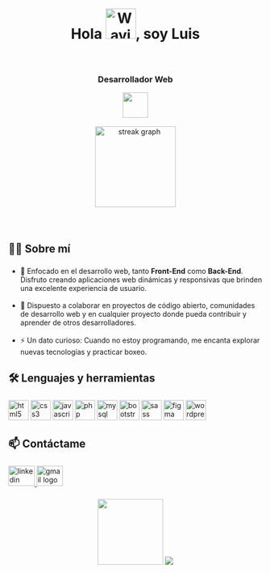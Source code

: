 <h1 align="center">Hola 
  <img src="https://raw.githubusercontent.com/Tarikul-Islam-Anik/Animated-Fluent-Emojis/master/Emojis/Hand%20gestures/Waving%20Hand%20Medium-Light%20Skin%20Tone.png" alt="Waving Hand Medium-Light Skin Tone" width="60" height="60" />, 
  soy Luis</h1>

###


<br clear="both">
<div align="center">
  <h3 align="center">Desarrollador Web</h3>
  <img src="https://user-images.githubusercontent.com/74038190/206662607-d9e7591e-bbf9-42f9-9386-29efc927bc16.gif" width ="50" height="50"/>
</div>
<br clear="both">
<div align="center">
  <img src="https://streak-stats.demolab.com?user=LuisChicaizaDev&locale=es&mode=daily&theme=slateorange&hide_border=false&border_radius=8&order=3" height="160" alt="streak graph"  />
<!-- <img src="https://github-readme-stats.vercel.app/api/top-langs?username=LuisChicaizaDev&locale=es&hide_title=false&layout=compact&card_width=320&langs_count=6&theme=slateorange&hide_border=false&order=2" height="160" alt="languages graph"  />  -->
</div>

###
<br />
<h2 align="left">👨‍💻  Sobre mí</h2>

###

<ul align="left">
  <li> 🎯 Enfocado en el desarrollo web, tanto <b>Front-End</b> como <b>Back-End</b>. Disfruto creando aplicaciones web dinámicas y responsivas que brinden una excelente experiencia de usuario. </li>
  <br>
  <li> 🤝 Dispuesto a colaborar en proyectos de código abierto, comunidades de desarrollo web y en cualquier proyecto donde pueda contribuir y aprender de otros desarrolladores. </li>
  <br>
  <li>⚡ Un dato curioso: Cuando no estoy programando, me encanta explorar nuevas tecnologías y practicar boxeo. </li>
</ul>

###
<h2 align="left">🛠 Lenguajes y herramientas</h2>

###

<div>

  <img src="https://cdn.jsdelivr.net/gh/devicons/devicon/icons/html5/html5-original.svg" height="40" alt="html5 logo"  />
  
  <img src="https://cdn.jsdelivr.net/gh/devicons/devicon/icons/css3/css3-original.svg" height="40" alt="css3 logo"  />

  <img src="https://cdn.jsdelivr.net/gh/devicons/devicon/icons/javascript/javascript-original.svg" height="40" alt="javascript logo"  />
  
  <img src="https://cdn.jsdelivr.net/gh/devicons/devicon/icons/php/php-original.svg" height="40" alt="php logo"  />
  
  <img src="https://cdn.jsdelivr.net/gh/devicons/devicon/icons/mysql/mysql-original.svg" height="40" alt="mysql logo"  />
  
  <img src="https://cdn.jsdelivr.net/gh/devicons/devicon/icons/bootstrap/bootstrap-original.svg" height="40" alt="bootstrap logo"  />
  
  <img src="https://cdn.jsdelivr.net/gh/devicons/devicon/icons/sass/sass-original.svg" height="40" alt="sass logo"  />
  
  <img src="https://cdn.jsdelivr.net/gh/devicons/devicon/icons/figma/figma-original.svg" height="40" alt="figma logo"  />
  
  <img src="https://cdn.jsdelivr.net/gh/devicons/devicon/icons/wordpress/wordpress-original.svg" height="40" alt="wordpress logo"  />
</div>

###

<h2 align="left">📫   Contáctame</h2>

###

<div align="left">
  <a href="https://www.linkedin.com/in/chicaiza-luis" target="_blank">
    <img src="https://raw.githubusercontent.com/maurodesouza/profile-readme-generator/master/src/assets/icons/social/linkedin/default.svg" width="52" height="40" alt="linkedin logo"  />
  </a>
  <a href="mailto:luis97chicaiza@gmail.com" target="_blank">
    <img src="https://raw.githubusercontent.com/maurodesouza/profile-readme-generator/master/src/assets/icons/social/gmail/default.svg" width="52" height="40" alt="gmail logo"  />
  </a>
</div>

###

<div align="center">
  <img src="https://github.com/user-attachments/assets/f7c62d27-73c0-4814-9e13-1db27bafcc8b" width ="130"  height="130"/>
  <img src="https://visitor-badge.laobi.icu/badge?page_id=LuisChicaizaDev.LuisChicaizaDev&"  />
</div>

###
